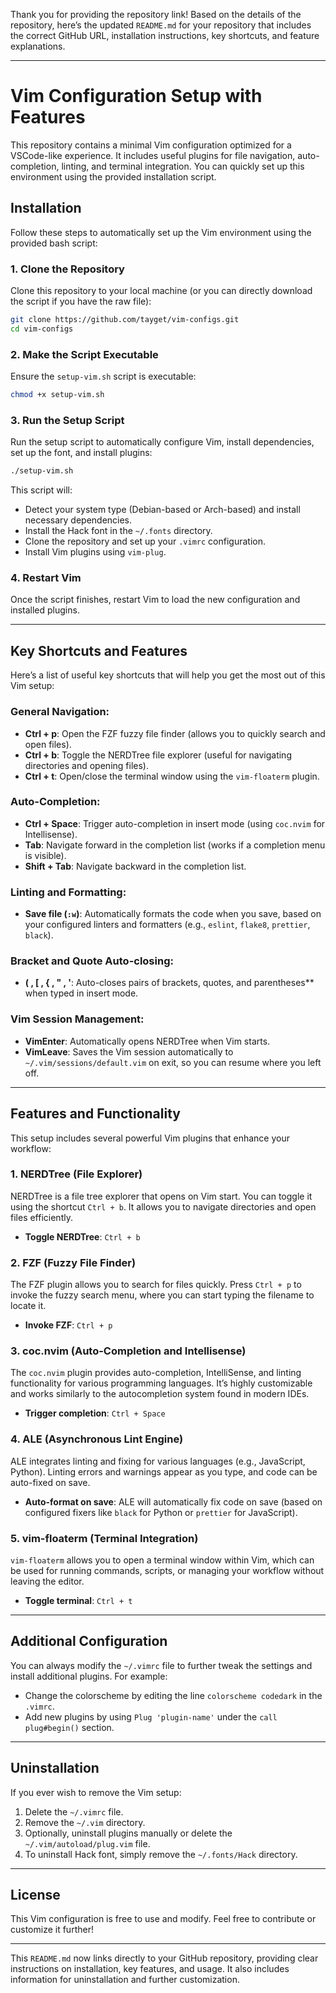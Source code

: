 Thank you for providing the repository link! Based on the details of the repository, here’s the updated `README.md` for your repository that includes the correct GitHub URL, installation instructions, key shortcuts, and feature explanations.

---

# Vim Configuration Setup with Features

This repository contains a minimal Vim configuration optimized for a VSCode-like experience. It includes useful plugins for file navigation, auto-completion, linting, and terminal integration. You can quickly set up this environment using the provided installation script.

## Installation

Follow these steps to automatically set up the Vim environment using the provided bash script:

### 1. Clone the Repository

Clone this repository to your local machine (or you can directly download the script if you have the raw file):

```bash
git clone https://github.com/tayget/vim-configs.git
cd vim-configs
```

### 2. Make the Script Executable

Ensure the `setup-vim.sh` script is executable:

```bash
chmod +x setup-vim.sh
```

### 3. Run the Setup Script

Run the setup script to automatically configure Vim, install dependencies, set up the font, and install plugins:

```bash
./setup-vim.sh
```

This script will:
- Detect your system type (Debian-based or Arch-based) and install necessary dependencies.
- Install the Hack font in the `~/.fonts` directory.
- Clone the repository and set up your `.vimrc` configuration.
- Install Vim plugins using `vim-plug`.

### 4. Restart Vim

Once the script finishes, restart Vim to load the new configuration and installed plugins.

---

## Key Shortcuts and Features

Here’s a list of useful key shortcuts that will help you get the most out of this Vim setup:

### General Navigation:
- **Ctrl + p**: Open the FZF fuzzy file finder (allows you to quickly search and open files).
- **Ctrl + b**: Toggle the NERDTree file explorer (useful for navigating directories and opening files).
- **Ctrl + t**: Open/close the terminal window using the `vim-floaterm` plugin.

### Auto-Completion:
- **Ctrl + Space**: Trigger auto-completion in insert mode (using `coc.nvim` for Intellisense).
- **Tab**: Navigate forward in the completion list (works if a completion menu is visible).
- **Shift + Tab**: Navigate backward in the completion list.

### Linting and Formatting:
- **Save file (`:w`)**: Automatically formats the code when you save, based on your configured linters and formatters (e.g., `eslint`, `flake8`, `prettier`, `black`).

### Bracket and Quote Auto-closing:
- **( , [ , { , " , '**: Auto-closes pairs of brackets, quotes, and parentheses** when typed in insert mode.

### Vim Session Management:
- **VimEnter**: Automatically opens NERDTree when Vim starts.
- **VimLeave**: Saves the Vim session automatically to `~/.vim/sessions/default.vim` on exit, so you can resume where you left off.

---

## Features and Functionality

This setup includes several powerful Vim plugins that enhance your workflow:

### 1. **NERDTree** (File Explorer)
NERDTree is a file tree explorer that opens on Vim start. You can toggle it using the shortcut `Ctrl + b`. It allows you to navigate directories and open files efficiently.

- **Toggle NERDTree**: `Ctrl + b`

### 2. **FZF** (Fuzzy File Finder)
The FZF plugin allows you to search for files quickly. Press `Ctrl + p` to invoke the fuzzy search menu, where you can start typing the filename to locate it.

- **Invoke FZF**: `Ctrl + p`

### 3. **coc.nvim** (Auto-Completion and Intellisense)
The `coc.nvim` plugin provides auto-completion, IntelliSense, and linting functionality for various programming languages. It’s highly customizable and works similarly to the autocompletion system found in modern IDEs.

- **Trigger completion**: `Ctrl + Space`

### 4. **ALE (Asynchronous Lint Engine)**
ALE integrates linting and fixing for various languages (e.g., JavaScript, Python). Linting errors and warnings appear as you type, and code can be auto-fixed on save.

- **Auto-format on save**: ALE will automatically fix code on save (based on configured fixers like `black` for Python or `prettier` for JavaScript).

### 5. **vim-floaterm** (Terminal Integration)
`vim-floaterm` allows you to open a terminal window within Vim, which can be used for running commands, scripts, or managing your workflow without leaving the editor.

- **Toggle terminal**: `Ctrl + t`

---

## Additional Configuration

You can always modify the `~/.vimrc` file to further tweak the settings and install additional plugins. For example:
- Change the colorscheme by editing the line `colorscheme codedark` in the `.vimrc`.
- Add new plugins by using `Plug 'plugin-name'` under the `call plug#begin()` section.

---

## Uninstallation

If you ever wish to remove the Vim setup:
1. Delete the `~/.vimrc` file.
2. Remove the `~/.vim` directory.
3. Optionally, uninstall plugins manually or delete the `~/.vim/autoload/plug.vim` file.
4. To uninstall Hack font, simply remove the `~/.fonts/Hack` directory.

---

## License

This Vim configuration is free to use and modify. Feel free to contribute or customize it further!

---

This `README.md` now links directly to your GitHub repository, providing clear instructions on installation, key features, and usage. It also includes information for uninstallation and further customization.
